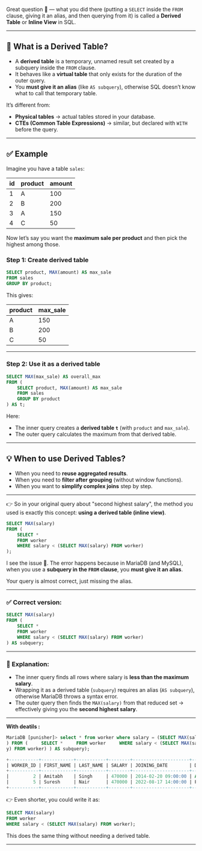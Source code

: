 Great question 🙌 — what you did there (putting a `SELECT` inside the `FROM` clause, giving it an alias, and then querying from it) is called a **Derived Table** or **Inline View** in SQL.

---

## 📌 What is a Derived Table?

* A **derived table** is a temporary, unnamed result set created by a subquery inside the `FROM` clause.
* It behaves like a **virtual table** that only exists for the duration of the outer query.
* You **must give it an alias** (like `AS subquery`), otherwise SQL doesn’t know what to call that temporary table.

It’s different from:

* **Physical tables** → actual tables stored in your database.
* **CTEs (Common Table Expressions)** → similar, but declared with `WITH` before the query.

---

## ✅ Example

Imagine you have a table `sales`:

| id | product | amount |
| -- | ------- | ------ |
| 1  | A       | 100    |
| 2  | B       | 200    |
| 3  | A       | 150    |
| 4  | C       | 50     |

Now let’s say you want the **maximum sale per product** and then pick the highest among those.

### Step 1: Create derived table

```sql
SELECT product, MAX(amount) AS max_sale
FROM sales
GROUP BY product;
```

This gives:

| product | max\_sale |
| ------- | --------- |
| A       | 150       |
| B       | 200       |
| C       | 50        |

---

### Step 2: Use it as a derived table

```sql
SELECT MAX(max_sale) AS overall_max
FROM (
    SELECT product, MAX(amount) AS max_sale
    FROM sales
    GROUP BY product
) AS t;
```

Here:

* The inner query creates a **derived table `t`** (with `product` and `max_sale`).
* The outer query calculates the maximum from that derived table.

---

## 💡 When to use Derived Tables?

* When you need to **reuse aggregated results**.
* When you need to **filter after grouping** (without window functions).
* When you want to **simplify complex joins** step by step.

---

👉 So in your original query about "second highest salary", the method you used is exactly this concept: **using a derived table (inline view)**.

```sql
SELECT MAX(salary)
FROM (
    SELECT *
    FROM worker
    WHERE salary < (SELECT MAX(salary) FROM worker)
);
```

I see the issue 👀. The error happens because in MariaDB (and MySQL), when you use a **subquery in the `FROM` clause**, you **must give it an alias**.

Your query is almost correct, just missing the alias.

---

### ✅ Correct version:

```sql
SELECT MAX(salary)
FROM (
    SELECT *
    FROM worker
    WHERE salary < (SELECT MAX(salary) FROM worker)
) AS subquery;
```

---

### 🔎 Explanation:

* The inner query finds all rows where salary is **less than the maximum salary**.
* Wrapping it as a derived table (`subquery`) requires an alias (`AS subquery`), otherwise MariaDB throws a syntax error.
* The outer query then finds the `MAX(salary)` from that reduced set → effectively giving you the **second highest salary**.

---
**With deatils :**

```sql
MariaDB [punisher]> select * from worker where salary = (SELECT MAX(salary
) FROM (     SELECT *     FROM worker     WHERE salary < (SELECT MAX(salar
y) FROM worker) ) AS subquery);

+-----------+------------+-----------+--------+---------------------+------------+
| WORKER_ID | FIRST_NAME | LAST_NAME | SALARY | JOINING_DATE        | DEPARTMENT |
+-----------+------------+-----------+--------+---------------------+------------+
|         2 | Amitabh    | Singh     | 470000 | 2014-02-20 09:00:00 | Admin      |
|         5 | Suresh     | Nair      | 470000 | 2022-08-17 14:00:00 | Finance    |
+-----------+------------+-----------+--------+---------------------+------------+

 ```
👉 Even shorter, you could write it as:

```sql
SELECT MAX(salary)
FROM worker
WHERE salary < (SELECT MAX(salary) FROM worker);
```

This does the same thing without needing a derived table.

---


